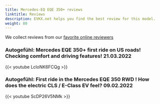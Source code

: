 ```yaml
---
title: Mercedes-EQ EQE 350+ reviews
linktitle: Reviews
description: EVKX.net helps you find the best review for this model. 
weight: 80
---
```

We collect reviews from our [favorite online reviewers](/guides/evreviewers/)

### Autogefühl: Mercedes EQE 350+ first ride on US roads! Checking comfort and driving features! 21.03.2022

{{< youtube LcloNK6FCQg >}}

### Autogefühl: First ride in the Mercedes EQE 350 RWD ! How does the electric CLS / E-Class EV feel? 09.02.2022

{{< youtube ScDP26V5NMk >}}

